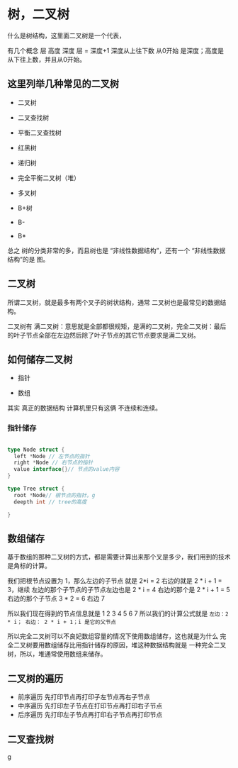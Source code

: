 # 树，二叉树

什么是树结构，这里面二叉树是一个代表，

有几个概念 层 高度 深度 层 = 深度+1 深度从上往下数 从0开始 是深度；高度是 从下往上数，并且从0开始。

## 这里列举几种常见的二叉树

- 二叉树

- 二叉查找树

- 平衡二叉查找树

- 红黑树

- 递归树

- 完全平衡二叉树（堆）

- 多叉树

- B+树

- B-

- B*

总之 树的分类非常的多，而且树也是 “非线性数据结构”，还有一个 “非线性数据结构”的是 图。

## 二叉树

所谓二叉树，就是最多有两个叉子的树状结构，通常 二叉树也是最常见的数据结构。

二叉树有 满二叉树：意思就是全部都很规矩，是满的二叉树，完全二叉树：最后的叶子节点全部在左边然后除了叶子节点的其它节点要求是满二叉树。

## 如何储存二叉树

- 指针

- 数组

其实 真正的数据结构 计算机里只有这俩 不连续和连续。

### 指针储存

```go

type Node struct {
  left *Node // 左节点的指针
  right *Node // 右节点的指针
  value interface{}// 节点的value内容
}

type Tree struct {
  root *Node// 根节点的指针。g
  deepth int // tree的高度

}

```
## 数组储存

基于数组的那种二叉树的方式，都是需要计算出来那个叉是多少，我们用到的技术是角标的计算。

我们把根节点设置为 1，那么左边的子节点 就是 2*i = 2 右边的就是 2 * i + 1 = 3，继续
左边的那个子节点的子节点左边也是 2 * i = 4 右边的那个是 2 * i + 1 = 5 右边的那个子节点 3 * 2 = 6 右边 7

所以我们现在得到的节点信息就是 1 2 3 4 5 6 7 所以我们的计算公式就是 `左边：2 * i； 右边： 2 * i + 1；i 是它的父节点 `

所以完全二叉树可以不良妃数组容量的情况下使用数组储存，这也就是为什么 完全二叉树要用数组储存比用指针储存的原因，堆这种数据结构就是
一种完全二叉树，所以，堆通常使用数组来储存。

## 二叉树的遍历

- 前序遍历 先打印节点再打印子左节点再右子节点
- 中序遍历 先打印左子节点在打印节点再打印右子节点
- 后序遍历 先打印左子节点再打印右子节点再打印节点

## 二叉查找树
g
